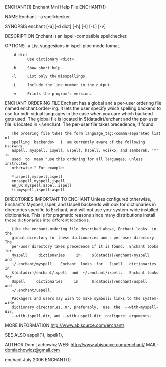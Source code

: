 ENCHANT(1)                  Enchant Mini Help File                 ENCHANT(1)

NAME
       Enchant - a spellchecker

SYNOPSIS
       enchant [-a] [-d dict] [-h] [-l] [-L] [-v]

DESCRIPTION
       Enchant is an ispell-compatible spellchecker.

   OPTIONS
       -a     List suggestions in ispell pipe mode format.

       -d dict
              Use dictionary <dict>.

       -h     Show short help.

       -l     List only the misspellings.

       -L     Include the line number in the output.

       -v     Prints the program's version.

ENCHANT ORDERING FILE
       Enchant has a global and a per-user ordering file named enchant.order‐
       ing.  It lets the user specify which spelling backend to use for indi‐
       vidual  languages  in  the case when you care which backend gets used.
       The global file is located in $(datadir)/enchant and the per-user file
       is  located  in  ~/.enchant.   The  per-user file takes precedence, if
       found.

       The ordering file takes the form language_tag:<comma-separated list of
       spelling  backends>.  I  am currently aware of the following backends:
       aspell, myspell, ispell, uspell, hspell, voikko, and zemberek. '*'  is
       used  to  mean "use this ordering for all languages, unless instructed
       otherwise." For example:

       *:aspell,myspell,ispell
       en:aspell,myspell,ispell
       en_UK:myspell,aspell,ispell
       fr:myspell,ispell:aspell

DIRECTORIES IMPORTANT TO ENCHANT
       Unless configured otherwise, Enchant's  Myspell,  Ispell,  and  Uspell
       backends  will  look  for  dictionaries  in  directories  specific  to
       Enchant, and will not use  your  system-wide  installed  dictionaries.
       This  is  for pragmatic reasons since many distributions install these
       dictionaries into different locations.

       Like the enchant.ordering file described above, Enchant looks  in  the
       global directory for these dictionaries and a per-user directory.  The
       per-user directory takes precedence if it is found.  Enchant looks for
       Myspell     dictionaries     in     $(datadir)/enchant/myspell     and
       ~/.enchant/myspell.   Enchant  looks  for   Ispell   dictionaries   in
       $(datadir)/enchant/ispell  and  ~/.enchant/ispell.   Enchant looks for
       Uspell     dictionaries     in      $(datadir)/enchant/uspell      and
       ~/.enchant/uspell.

       Packagers and users may wish to make symbolic links to the system-wide
       dictionary directories. Or, preferably,  use  the  --with-myspell-dir,
       --with-ispell-dir, and --with-uspell-dir 'configure' arguments.

MORE INFORMATION
       http://www.abisource.com/enchant/

SEE ALSO
       aspell(1), ispell(1),

AUTHOR
        Dom Lachowicz
        WEB: http://www.abisource.com/enchant/
        MAIL: domlachowicz@gmail.com

enchant                           July 2006                        ENCHANT(1)
